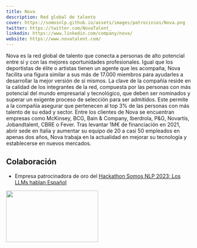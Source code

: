 ```yaml
---
title: Nova
description: Red global de talento
cover: https://somosnlp.github.io/assets/images/patrocinios/Nova.png
twitter: https://twitter.com/NovaTalent_
linkedin: https://www.linkedin.com/company/nova/
website: https://www.novatalent.com/
---
```


Nova es la red global de talento que conecta a personas de alto potencial entre sí y
con las mejores oportunidades profesionales. Igual que los deportistas de élite o
artistas tienen un agente que les acompaña, Nova facilita una figura similar a sus más
de 17.000 miembros para ayudarles a desarrollar la mejor versión de sí mismos. La
clave de la compañía reside en la calidad de los integrantes de la red, compuesta por
las personas con más potencial del mundo empresarial y tecnológico, que deben ser
nominados y superar un exigente proceso de selección para ser admitidos. Este
permite a la compañía asegurar que pertenecen al top 3% de las personas con más
talento de su edad y sector. Entre los clientes de Nova se encuentran empresas
como McKinsey, BCG, Bain & Company, Iberdrola, P&G, Novartis, Jobandtalent,
CBRE o Fever. Tras levantar 1M€ de financiación en 2021, abrir sede en Italia y
aumentar su equipo de 20 a casi 50 empleados en apenas dos años, Nova trabaja
en la actualidad en mejorar su tecnología y establecerse en nuevos mercados.

## Colaboración

- Empresa patrocinadora de oro del [Hackathon Somos NLP 2023: Los LLMs hablan Español](/hackathon)

<div class="flex justify-center">
    <img alt="" width="250" height="140" 
    src="https://somosnlp.github.io/assets/images/patrocinios/nova.png" />
</div>
